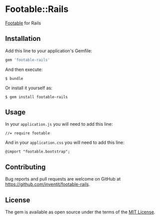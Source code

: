 # Footable::Rails

[Footable](https://fooplugins.com/plugins/footable-jquery/) for Rails

## Installation

Add this line to your application's Gemfile:

```ruby
gem 'footable-rails'
```

And then execute:

    $ bundle

Or install it yourself as:

    $ gem install footable-rails

## Usage

In your `application.js` you will need to add this line:

    //= require footable
   
And in your `application.css` you will need to add this line:

    @import "footable.bootstrap";

## Contributing

Bug reports and pull requests are welcome on GitHub at https://github.com/inventit/footable-rails.

## License

The gem is available as open source under the terms of the [MIT License](https://opensource.org/licenses/MIT).

